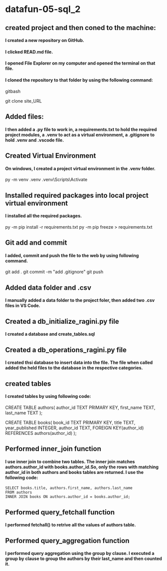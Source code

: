 # datafun-05-sql_2

## created project and then coned to the machine:

#### I created a new repository on GitHub.
#### I clicked READ.md file.
#### I opened File Explorer on my computer and opened the terminal on that file.
#### I cloned the repository to that folder by using the following command:
gitbash

git clone site_URL


## Added files:

#### I then added a .py file to work in, a requirements.txt to hold the required project modules, a .venv to act as a virtual environment, a .gitignore to hold .venv and .vscode file. 

## Created Virtual Environment

#### On windows, I created a project virtual environment in the .venv folder. 
py -m venv .venv
.venv\Scripts\Activate

## Installed required packages into local project virtual environment

#### I installed all the required packages.
py -m pip install -r requirements.txt
py -m pip freeze > requirements.txt


## Git add and commit

#### I added, commit and push the file to the web by using following command.
git add .
git commit -m "add .gitignore"
git push

## Added data folder and .csv

#### I manually added a data folder to the project foler, then added two .csv files in VS Code.

## Created a db_initialize_ragini.py file

#### I created a database and create_tables.sql

## Created a db_operations_ragini.py file

#### I created thsi database to insert data into the file. The file when called added the held files to the database in the respective categories. 

## created tables
#### I created tables by using following code:
CREATE TABLE authors(
author_id TEXT PRIMARY KEY,
first_name TEXT,
last_name TEXT
);

CREATE TABLE books(
book_id TEXT PRIMARY KEY,
title TEXT,
year_published INTEGER,
author_id TEXT,
FOREIGN KEY(author_id) REFERENCES authors(author_id)
);

## Performed inner_join function
#### I use inner join to combine two tables. The inner join matches authors.author_id with books.author_id.So, only the rows with matching author_id in both authors and books tables are returned. I use the following code:

    SELECT books.title, authors.first_name, authors.last_name
    FROM authors
    INNER JOIN books ON authors.author_id = books.author_id;
    
## Performed query_fetchall function
#### I performed fetchall() to retrive all the values of authors table. 

## Performed query_aggregation function
#### I performed query aggregation using the group by clause. I executed a group by clause to group the authors by their last_name and then counted it. 


